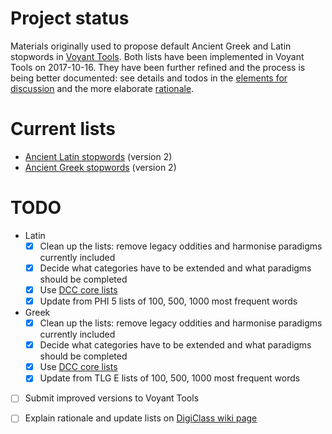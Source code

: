 # Project status

Materials originally used to propose default Ancient Greek and Latin stopwords in [Voyant Tools](http://voyant-tools.org/). Both lists have been implemented in Voyant Tools on 2017-10-16. They have been further refined and the process is being better documented: see details and todos in the [elements for discussion](https://github.com/aurelberra/stopwords/blob/master/elements_for_discussion.md) and the more elaborate [rationale](https://github.com/aurelberra/stopwords/blob/master/rationale.md).

# Current lists

* [Ancient Latin stopwords](https://github.com/aurelberra/stopwords/blob/master/stopwords_latin.txt) (version 2)
* [Ancient Greek stopwords](https://github.com/aurelberra/stopwords/blob/master/stopwords_greek.txt) (version 2)

# TODO

* Latin
    * [x] Clean up the lists: remove legacy oddities and harmonise paradigms currently included
    * [x] Decide what categories have to be extended and what paradigms should be completed
    * [x] Use [DCC core lists](http://dcc.dickinson.edu/vocab/core-vocabulary)
    * [x] Update from PHI 5 lists of 100, 500, 1000 most frequent words

* Greek
    * [x] Clean up the lists: remove legacy oddities and harmonise paradigms currently included
    * [x] Decide what categories have to be extended and what paradigms should be completed
    * [x] Use [DCC core lists](http://dcc.dickinson.edu/vocab/core-vocabulary)
    * [x] Update from TLG E lists of 100, 500, 1000 most frequent words

* [ ] Submit improved versions to Voyant Tools

* [ ] Explain rationale and update lists on [DigiClass wiki page](http://wiki.digitalclassicist.org/Stopwords_for_Greek_and_Latin)
